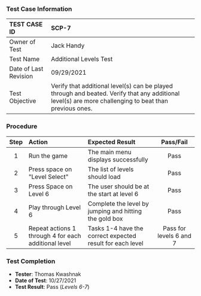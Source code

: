 ### Test Case Information
| TEST CASE ID | SCP-7 |
| :--- | :--- |
| Owner of Test | Jack Handy |
| Test Name | Additional Levels Test |
| Date of Last Revision | 09/29/2021 |
| Test Objective | Verify that additional level(s) can be played through and beated. Verify that any additional level(s) are more challenging to beat than previous ones. |

### Procedure

|Step | Action | Expected Result | Pass/Fail     |
|:---:| :---        |    :----  | :---: |
|1|Run the game|The main menu displays successfully|Pass|
|2|Press space on "Level Select"|The list of levels should load|Pass|
|3|Press Space on Level 6|The user should be at the start at level 6|Pass|
|4|Play through Level 6|Complete the level by jumping and hitting the gold box|Pass|
|5|Repeat actions 1 through 4 for each additional level|Tasks 1-4 have the correct expected result for each level|Pass for levels 6 and 7|

### Test Completion
- **Tester**: Thomas Kwashnak
- **Date of Test**: 10/27/2021
- **Test Result**: Pass (*Levels 6-7*)
